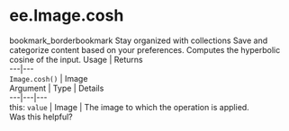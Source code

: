  
#  ee.Image.cosh
bookmark_borderbookmark Stay organized with collections  Save and categorize content based on your preferences.
Computes the hyperbolic cosine of the input.
Usage | Returns  
---|---  
`Image.cosh()` | Image  
Argument | Type | Details  
---|---|---  
this: `value` | Image | The image to which the operation is applied.  
Was this helpful?
